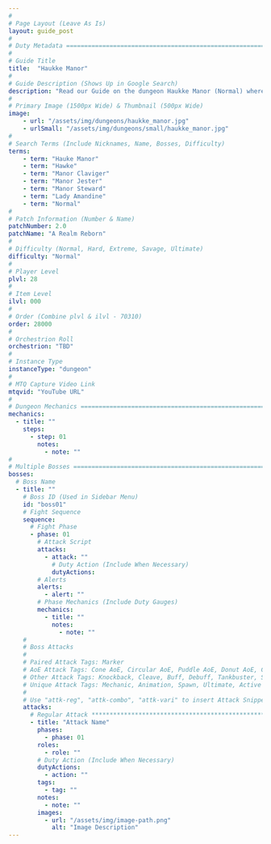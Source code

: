 ```yaml
---
#
# Page Layout (Leave As Is)
layout: guide_post
#
# Duty Metadata ================================================================
#
# Guide Title
title:  "Haukke Manor"
#
# Guide Description (Shows Up in Google Search)
description: "Read our Guide on the dungeon Haukke Manor (Normal) where you'll face off against Manor Claviger, Manor Jester and Manor Steward, and Lady Amandine."
#
# Primary Image (1500px Wide) & Thumbnail (500px Wide)
image:
    - url: "/assets/img/dungeons/haukke_manor.jpg"
    - urlSmall: "/assets/img/dungeons/small/haukke_manor.jpg"
#
# Search Terms (Include Nicknames, Name, Bosses, Difficulty)
terms:
    - term: "Hauke Manor"
    - term: "Hawke"
    - term: "Manor Claviger"
    - term: "Manor Jester"
    - term: "Manor Steward"
    - term: "Lady Amandine"
    - term: "Normal"
#
# Patch Information (Number & Name)
patchNumber: 2.0
patchName: "A Realm Reborn"
#
# Difficulty (Normal, Hard, Extreme, Savage, Ultimate)
difficulty: "Normal"
#
# Player Level
plvl: 28
#
# Item Level
ilvl: 000
#
# Order (Combine plvl & ilvl - 70310)
order: 28000
#
# Orchestrion Roll
orchestrion: "TBD"
#
# Instance Type
instanceType: "dungeon"
#
# MTQ Capture Video Link
mtqvid: "YouTube URL"
#
# Dungeon Mechanics ============================================================
mechanics:
  - title: ""
    steps:
      - step: 01
        notes:
          - note: ""
#
# Multiple Bosses ==============================================================
bosses:
  # Boss Name
  - title: ""
    # Boss ID (Used in Sidebar Menu)
    id: "boss01"
    # Fight Sequence
    sequence:
      # Fight Phase
      - phase: 01
        # Attack Script
        attacks:
          - attack: ""
            # Duty Action (Include When Necessary)
            dutyActions:
        # Alerts
        alerts:
          - alert: ""
        # Phase Mechanics (Include Duty Gauges)
        mechanics:
          - title: ""
            notes:
              - note: ""
    #
    # Boss Attacks
    #
    # Paired Attack Tags: Marker
    # AoE Attack Tags: Cone AoE, Circular AoE, Puddle AoE, Donut AoE, Column AoE, Area AoE, Point Blank AoE, Raid Wide AoE, Proximity AoE
    # Other Attack Tags: Knockback, Cleave, Buff, Debuff, Tankbuster, Stack, Spread, Tether, Stun
    # Unique Attack Tags: Mechanic, Animation, Spawn, Ultimate, Active Time Maneuver
    #
    # Use "attk-reg", "attk-combo", "attk-vari" to insert Attack Snippets.
    attacks:
      # Regular Attack *********************************************************
      - title: "Attack Name"
        phases:
          - phase: 01
        roles:
          - role: ""
        # Duty Action (Include When Necessary)
        dutyActions:
          - action: ""
        tags:
          - tag: ""
        notes:
          - note: ""
        images:
          - url: "/assets/img/image-path.png"
            alt: "Image Description"
---
```


